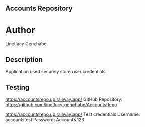 ## Accounts Repository
# Author
Linetlucy Genchabe

## Description
Application used securely store user credentials

## Testing
https://accountsrepo.up.railway.app/
GitHub Repository: https://github.com/linetlucy-genchabe/AccountsRepo


https://accountsrepo.up.railway.app/
Test credentials
Username:  accountstest
Password: Accounts.123

